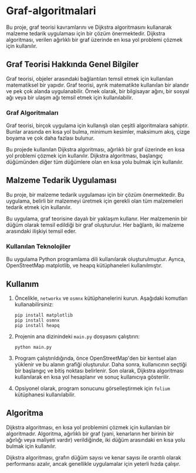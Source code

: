 # Graf-algoritmalari

Bu proje, graf teorisi kavramlarını ve Dijkstra algoritmasını kullanarak malzeme tedarik uygulaması için bir çözüm önermektedir. Dijkstra algoritması, verilen ağırlıklı bir graf üzerinde en kısa yol problemi çözmek için kullanılır.

## Graf Teorisi Hakkında Genel Bilgiler

Graf teorisi, objeler arasındaki bağlantıları temsil etmek için kullanılan matematiksel bir yapıdır. Graf teorisi, ayrık matematikte kullanılan bir alandır ve pek çok alanda uygulanabilir. Örnek olarak, bir bilgisayar ağını, bir sosyal ağı veya bir ulaşım ağı temsil etmek için kullanılabilir.

### Graf Algoritmaları

Graf teorisi, birçok uygulama için kullanışlı olan çeşitli algoritmalara sahiptir. Bunlar arasında en kısa yol bulma, minimum kesimler, maksimum akış, çizge boyama ve çok daha fazlası bulunur.

Bu projede kullanılan Dijkstra algoritması, ağırlıklı bir graf üzerinde en kısa yol problemi çözmek için kullanılır. Dijkstra algoritması, başlangıç düğümünden diğer tüm düğümlere olan en kısa yolu bulmak için kullanılır.

## Malzeme Tedarik Uygulaması

Bu proje, bir malzeme tedarik uygulaması için bir çözüm önermektedir. Bu uygulama, belirli bir malzemeyi üretmek için gerekli olan tüm malzemeleri tedarik etmek için kullanılır.

Bu uygulama, graf teorisine dayalı bir yaklaşım kullanır. Her malzemenin bir düğüm olarak temsil edildiği bir graf oluşturulur. Her bağlantı, iki malzeme arasındaki ilişkiyi temsil eder.

### Kullanılan Teknolojiler

Bu uygulama Python programlama dili kullanılarak oluşturulmuştur. Ayrıca, OpenStreetMap matplotlib, ve heapq kütüphaneleri kullanılmıştır.

## Kullanım

1. Öncelikle, `networkx` ve `osmnx` kütüphanelerini kurun. Aşağıdaki komutları kullanabilirsiniz:

   ```
   pip install matplotlib
   pip install osmnx
   pip install heapq
   ```

2. Projenin ana dizinindeki `main.py` dosyasını çalıştırın:

   ```
   python main.py
   ```

3. Program çalıştırıldığında, önce OpenStreetMap'den bir kentsel alan yüklenir ve bu alanın grafiği oluşturulur. Daha sonra, kullanıcının seçtiği bir başlangıç ve bitiş noktası belirlenir. Son olarak, Dijkstra algoritması kullanılarak en kısa yol hesaplanır ve sonuç kullanıcıya gösterilir.

4. Opsiyonel olarak, program sonucunu görselleştirmek için `folium` kütüphanesi kullanılabilir. 

## Algoritma

Dijkstra algoritması, en kısa yol problemini çözmek için kullanılan bir algoritmadır. Algoritma, ağırlıklı bir graf (yani, kenarların her birinin bir ağırlığı veya maliyeti vardır) verildiğinde, iki düğüm arasındaki en kısa yolu bulmak için kullanılır.

Dijkstra algoritması, grafın düğüm sayısı ve kenar sayısı ile orantılı olarak performansı azalır, ancak genellikle uygulamalar için yeterli hızda çalışır.


